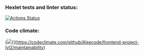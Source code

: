 ### Hexlet tests and linter status:
[![Actions Status](https://github.com/Alsecode/frontend-project-lvl2/workflows/hexlet-check/badge.svg)](https://github.com/Alsecode/frontend-project-lvl2/actions)

### Code climate:
(<a href="https://codeclimate.com/github/Alsecode/frontend-project-lvl2/maintainability"><img src="https://api.codeclimate.com/v1/badges/f2365ad5ce97bcb865ff/maintainability" /></a>)](https://codeclimate.com/github/Alsecode/frontend-project-lvl2/maintainability)

